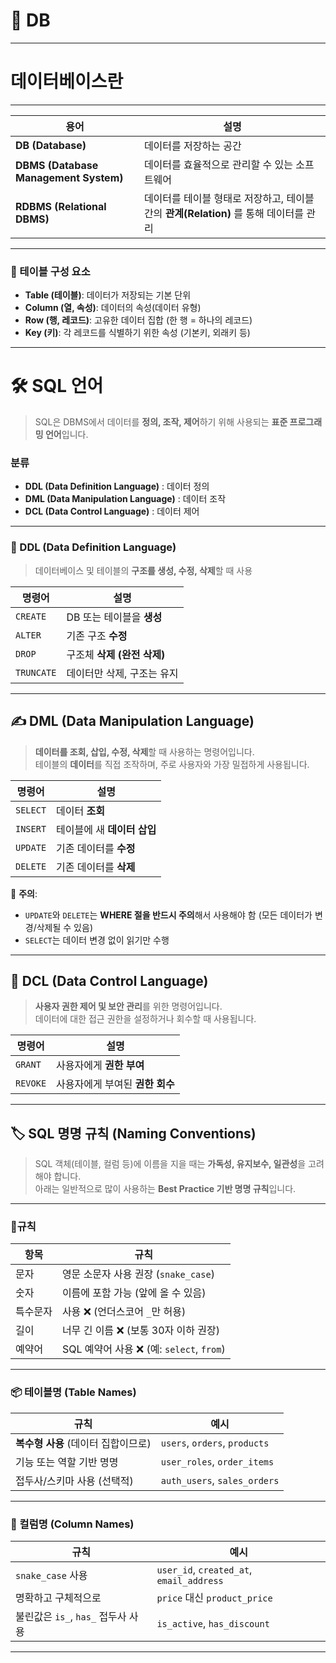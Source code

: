 # 📌 DB
---
# 데이터베이스란
---
 용어     | 설명 |
|----------|------|
| **DB (Database)** | 데이터를 저장하는 공간 |
| **DBMS (Database Management System)** | 데이터를 효율적으로 관리할 수 있는 소프트웨어 |
| **RDBMS (Relational DBMS)** | 데이터를 테이블 형태로 저장하고, 테이블 간의 **관계(Relation)** 를 통해 데이터를 관리 |
---
### 🧱 테이블 구성 요소

- **Table (테이블)**: 데이터가 저장되는 기본 단위  
- **Column (열, 속성)**: 데이터의 속성(데이터 유형)  
- **Row (행, 레코드)**: 고유한 데이터 집합 (한 행 = 하나의 레코드)  
- **Key (키)**: 각 레코드를 식별하기 위한 속성 (기본키, 외래키 등)

---
# 🛠️ SQL 언어

> SQL은 DBMS에서 데이터를 **정의, 조작, 제어**하기 위해 사용되는 **표준 프로그래밍 언어**입니다.

### 분류

- **DDL (Data Definition Language)** : 데이터 정의
- **DML (Data Manipulation Language)** : 데이터 조작
- **DCL (Data Control Language)** : 데이터 제어

---
### 📐 DDL (Data Definition Language)

> 데이터베이스 및 테이블의 **구조를 생성, 수정, 삭제**할 때 사용

| 명령어      | 설명 |
|-------------|------|
| `CREATE`    | DB 또는 테이블을 **생성** |
| `ALTER`     | 기존 구조 **수정** |
| `DROP`      | 구조체 **삭제 (완전 삭제)** |
| `TRUNCATE`  | 데이터만 삭제, 구조는 유지 |

---
## ✍️ DML (Data Manipulation Language)

> **데이터를 조회, 삽입, 수정, 삭제**할 때 사용하는 명령어입니다.  
> 테이블의 **데이터**를 직접 조작하며, 주로 사용자와 가장 밀접하게 사용됩니다.

| 명령어      | 설명 |
|-------------|------|
| `SELECT`    | 데이터 **조회** |
| `INSERT`    | 테이블에 새 **데이터 삽입** |
| `UPDATE`    | 기존 데이터를 **수정** |
| `DELETE`    | 기존 데이터를 **삭제** |

📝 **주의**:  
- `UPDATE`와 `DELETE`는 **WHERE 절을 반드시 주의**해서 사용해야 함 (모든 데이터가 변경/삭제될 수 있음)
- `SELECT`는 데이터 변경 없이 읽기만 수행

---

## 🔐 DCL (Data Control Language)

> **사용자 권한 제어 및 보안 관리**를 위한 명령어입니다.  
> 데이터에 대한 접근 권한을 설정하거나 회수할 때 사용됩니다.

| 명령어      | 설명 |
|-------------|------|
| `GRANT`     | 사용자에게 **권한 부여** |
| `REVOKE`    | 사용자에게 부여된 **권한 회수** |

---

## 🏷️ SQL 명명 규칙 (Naming Conventions)

> SQL 객체(테이블, 컬럼 등)에 이름을 지을 때는 **가독성, 유지보수, 일관성**을 고려해야 합니다.  
> 아래는 일반적으로 많이 사용하는 **Best Practice 기반 명명 규칙**입니다.

---

### 📌규칙

| 항목 | 규칙 |
|------|------|
| 문자 | 영문 소문자 사용 권장 (`snake_case`) |
| 숫자 | 이름에 포함 가능 (앞에 올 수 있음) |
| 특수문자 | 사용 ❌ (언더스코어 `_`만 허용) |
| 길이 | 너무 긴 이름 ❌ (보통 30자 이하 권장) |
| 예약어 | SQL 예약어 사용 ❌ (예: `select`, `from`) |

---

### 📦 테이블명 (Table Names)

| 규칙 | 예시 |
|------|------|
| **복수형 사용** (데이터 집합이므로) | `users`, `orders`, `products` |
| 기능 또는 역할 기반 명명 | `user_roles`, `order_items` |
| 접두사/스키마 사용 (선택적) | `auth_users`, `sales_orders` |

---

### 🧩 컬럼명 (Column Names)

| 규칙 | 예시 |
|------|------|
| `snake_case` 사용 | `user_id`, `created_at`, `email_address` |
| 명확하고 구체적으로 | `price` 대신 `product_price` |
| 불린값은 `is_`, `has_` 접두사 사용 | `is_active`, `has_discount` |

---

